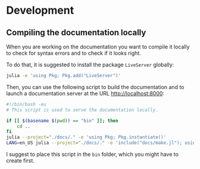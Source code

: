 # Development

## Compiling the documentation locally
When you are working on the documentation you want to compile it locally to check for syntax errors and to check if it looks right.

To do that, it is suggested to install the package `LiveServer` globally:
```bash
julia -e 'using Pkg; Pkg.add("LiveServer")'
```

Then, you can use the following script to build the documentation and to launch a documentation server at the URL [http://localhost:8000](http://localhost:8000):
```bash
#!/bin/bash -eu
# This script is used to serve the documentation locally.

if [[ $(basename $(pwd)) == "bin" ]]; then
    cd ..
fi
julia --project="./docs/." -e 'using Pkg; Pkg.instantiate()'
LANG=en_US julia --project="./docs/." -e 'include("docs/make.jl"); using LiveServer; servedocs()'
```
I suggest to place this script in the `bin` folder, which you might have to create first.